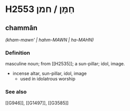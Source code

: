 # H2553 חַמָּן / חמן

## chammân

_(kham-mawn' | hahm-MAWN | ha-MAHN)_

### Definition

masculine noun; from [[H2535]]; a sun-pillar; idol, image.

- incense altar, sun-pillar, idol, image
    - used in idolatrous worship
### See also

[[G946]], [[G1497]], [[G3585]]

